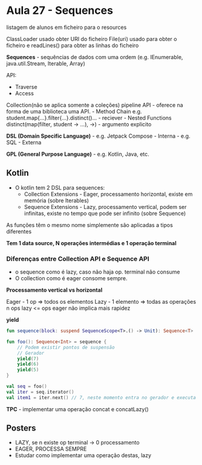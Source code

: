 # Aula 27 - Sequences

listagem de alunos em ficheiro para o resources

ClassLoader usado obter URI do ficheiro
File(uri) usado para obter o ficheiro e readLines() para obter as linhas do ficheiro

**Sequences** - sequências de dados com uma ordem (e.g. IEnumerable, java.util.Stream, Iterable, Array)

API:
 - Traverse
 - Access

Collection(não se aplica somente a coleções) pipeline API - oferece na forma de uma biblioteca uma API.
    - Method Chain e.g. student.map{...}.filter{...}.distinct()... - reciever
    - Nested Functions distinct(map(filter, student -> ...), ->) - argumento explicito
    
**DSL (Domain Specific Language)** 
    - e.g. Jetpack Compose - Interna 
    - e.g. SQL - Externa

**GPL (General Purpose Language)** - e.g. Kotlin, Java, etc.

## Kotlin

- O kotlin tem 2 DSL para sequences:
    - Collection Extensions - Eager, processamento horizontal, existe em memória (sobre Iterables)
    - Sequence Extensions - Lazy, processamento vertical, podem ser infinitas, existe no tempo que pode ser infinito (sobre Sequence)

As funções têm o mesmo nome simplemente são aplicadas a tipos diferentes

**Tem 1 data source, N operações intermédias e 1 operação terminal**

### Diferenças entre Collection API e Sequence API

- o sequence como é lazy, caso não haja op. terminal não consume 
- O collection como é eager consome sempre.

**Processamento vertical vs horizontal**

Eager - 1 op => todos os elementos
Lazy - 1 elemento => todas as operações
n ops lazy <= ops eager
não implica mais rapidez

**yield** 
```kotlin
fun sequence(block: suspend SequenceScope<T>.() -> Unit): Sequence<T>

fun foo(): Sequence<Int> = sequence {
    // Podem existir pontos de suspensão
    // Gerador
    yield(7)
    yield(6)
    yield(5)
}

val seq = foo()
val iter = seq.iterator()
val item1 = iter.next() // 7, neste momento entra no gerador e executa até ao yield para retornar o valor
```
**TPC** - implementar uma operação concat e concatLazy()

## Posters 

- LAZY, se n existe op terminal -> 0 processamento
- EAGER, PROCESSA SEMPRE
- Estudar como implementar uma operação destas, lazy